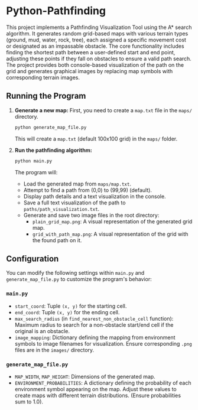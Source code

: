 # Python-Pathfinding

This project implements a Pathfinding Visualization Tool using the A* search algorithm. It generates random grid-based maps with various terrain types (ground, mud, water, rock, tree), each assigned a specific movement cost or designated as an impassable obstacle. The core functionality includes finding the shortest path between a user-defined start and end point, adjusting these points if they fall on obstacles to ensure a valid path search. The project provides both console-based visualization of the path on the grid and generates graphical images by replacing map symbols with corresponding terrain images.

## Running the Program

1.  **Generate a new map:**
    First, you need to create a `map.txt` file in the `maps/` directory.
    ```bash
    python generate_map_file.py
    ```
    This will create a `map.txt` (default 100x100 grid) in the `maps/` folder.

2.  **Run the pathfinding algorithm:**
    ```bash
    python main.py
    ```
    The program will:
    * Load the generated map from `maps/map.txt`.
    * Attempt to find a path from (0,0) to (99,99) (default).
    * Display path details and a text visualization in the console.
    * Save a full text visualization of the path to `paths/path_visualization.txt`.
    * Generate and save two image files in the root directory:
        * `plain_grid_map.png`: A visual representation of the generated grid map.
        * `grid_with_path_map.png`: A visual representation of the grid with the found path on it.

## Configuration

You can modify the following settings within `main.py` and `generate_map_file.py` to customize the program's behavior:

### `main.py`

* `start_coord`: Tuple `(x, y)` for the starting cell.
* `end_coord`: Tuple `(x, y)` for the ending cell.
* `max_search_radius` (in `find_nearest_non_obstacle_cell` function): Maximum radius to search for a non-obstacle start/end cell if the original is an obstacle.
* `image_mapping`: Dictionary defining the mapping from environment symbols to image filenames for visualization. Ensure corresponding `.png` files are in the `images/` directory.

### `generate_map_file.py`

* `MAP_WIDTH`, `MAP_HEIGHT`: Dimensions of the generated map.
* `ENVIRONMENT_PROBABILITIES`: A dictionary defining the probability of each environment symbol appearing on the map. Adjust these values to create maps with different terrain distributions. (Ensure probabilities sum to 1.0).
